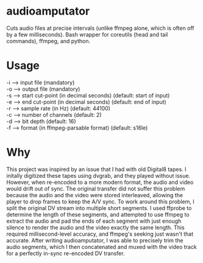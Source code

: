 # audioamputator
Cuts audio files at precise intervals (unlike ffmpeg alone, which is often off by a few milliseconds). Bash wrapper for coreutils (head and tail commands), ffmpeg, and python. 

# Usage
-i --> input file (mandatory)<br>
-o --> output file (mandatory)<br>
-s --> start cut-point (in decimal seconds) (default: start of input)<br>
-e --> end cut-point (in decimal seconds) (default: end of input)<br>
-r --> sample rate (in Hz) (default: 44100)<br>
-c --> number of channels (default: 2)<br>
-d --> bit depth (default: 16)<br>
-f --> format (in ffmpeg-parsable format) (default: s16le)<br>

# Why
This project was inspired by an issue that I had with old Digital8 tapes. I initally digitized these tapes using dvgrab, and they played without issue. However, when re-encoded to a more modern format, the audio and video would drift out of sync. The original transfer did not suffer this problem because the audio and the video were stored interleaved, allowing the player to drop frames to keep the A/V sync. To work around this problem, I split the original DV stream into multiple short segments. I used ffprobe to determine the length of these segments, and attempted to use ffmpeg to extract the audio and pad the ends of each segment with just enough silence to render the audio and the video exactly the same length. This required millisecond-level accuracy, and ffmpeg's seeking just wasn't that accurate. After writing audioamputator, I was able to precisely trim the audio segments, which I then concatenated and muxed with the video track for a perfectly in-sync re-encoded DV transfer.
